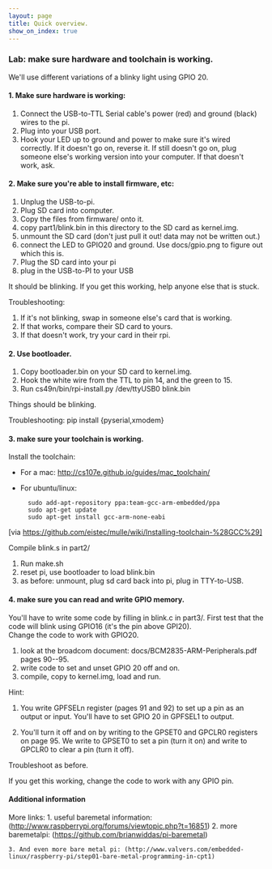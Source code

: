 ```yaml
---
layout: page
title: Quick overview.
show_on_index: true
---
```


### Lab: make sure hardware and toolchain is working.

We'll use different variations of a blinky light using GPIO 20.

#### 1. Make sure hardware is working:
  1. Connect the USB-to-TTL Serial cable's power (red) and ground  (black)
     wires to the pi.
  2. Plug into your USB port.
  3. Hook your LED up to ground and power to make sure it's wired correctly.
  If it doesn't go on, reverse it.  If still doesn't go on, plug someone
  else's working version into your computer.  If that doesn't work, ask.

#### 2.  Make sure you're able to install firmware, etc:

  1. Unplug the USB-to-pi.
  2. Plug SD card into computer.
  3. Copy the files from firmware/ onto it.
  4. copy part1/blink.bin in this directory to the SD card as kernel.img.
  5. unmount the SD card (don't just pull it out!  data may not be written out.)
  6. connect the LED to GPIO20 and ground. 
     Use docs/gpio.png to figure out which this is.
  7. Plug the SD card into your pi
  8. plug in the USB-to-PI to your USB

It should be blinking.  If you get this working, help anyone else that
is stuck.

Troubleshooting:
   1.  If it's not blinking, swap in someone else's card that is working.
   2. If that works, compare their SD card to yours.
   3. If that doesn't work, try your card in their rpi.  

#### 2.  Use bootloader.

  1. Copy bootloader.bin on your SD card to kernel.img.
  2. Hook the white wire from the TTL to pin 14, and the green to 15.
  3. Run cs49n/bin/rpi-install.py /dev/ttyUSB0 blink.bin

Things should be blinking.

Troubleshooting: pip install {pyserial,xmodem}

#### 3.  make sure your toolchain is working.

Install the toolchain:
   -  For a mac: http://cs107e.github.io/guides/mac_toolchain/
   - For ubuntu/linux:

           sudo add-apt-repository ppa:team-gcc-arm-embedded/ppa
           sudo apt-get update
           sudo apt-get install gcc-arm-none-eabi

   [via https://github.com/eistec/mulle/wiki/Installing-toolchain-%28GCC%29]

Compile blink.s in part2/

   1. Run make.sh
   2. reset pi, use bootloader to load blink.bin
   3. as before: unmount, plug sd card back into pi, plug in TTY-to-USB.

#### 4. make sure you can read and write GPIO memory.

You'll have to write some code by filling in blink.c in part3/.
First test that the code will blink using GPIO16 (it's the pin above GPI20).  
Change the code to work with GPIO20.

   1. look at the broadcom document: docs/BCM2835-ARM-Peripherals.pdf
   pages 90--95. 
   2. write code to set and unset GPIO 20 off and on.
   3. compile, copy to kernel.img, load and run.

Hint:
  1. You write GPFSELn register (pages 91 and 92) to set up a pin as an
  output or input. You'll have to set GPIO 20 in GPFSEL1 to output.

  2. You'll turn it off and on by writing to the GPSET0 and GPCLR0
  registers on page 95.  We write to GPSET0 to set a pin (turn it on)
  and write to GPCLR0 to clear a pin (turn it off).

Troubleshoot as before.

If you get this working, change the code to work with any GPIO pin.

#### Additional information

More links:
	1. useful baremetal information: (http://www.raspberrypi.org/forums/viewtopic.php?t=16851)
	2. more baremetalpi: (https://github.com/brianwiddas/pi-baremetal)

	3. And even more bare metal pi: (http://www.valvers.com/embedded-linux/raspberry-pi/step01-bare-metal-programming-in-cpt1)


